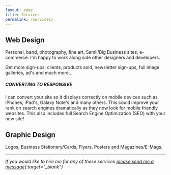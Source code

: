 ```yaml
---
layout: page
title: Services
permalink: /services/
---
```

## Web Design
Personal, band, photography, fine art, Samll/Big Business sites, e-commerce. I'm happy to work along side other designers and developers.

Get more sign-ups, clients, products sold, newsletter sign-ups, full image galleries, ad's and much more...

##### CONVERTING TO RESPONSIVE
I can convert your site so it displays correctly on mobile devices such as iPhones, iPad's, Galaxy Note's and many others. This could improve your rank on search engines dramatically as they now look for mobile friendly websites. This also includes full Search Engine Optimization (SEO) with your new site!

## Graphic Design
Logos, Business Stationery/Cards, Flyers, Posters and Magazines/E-Mags.

---

*If you would like to hire me for any of these services [please send me a message](http://danbdesigns.co.uk/contact/){:target="_blank"}*